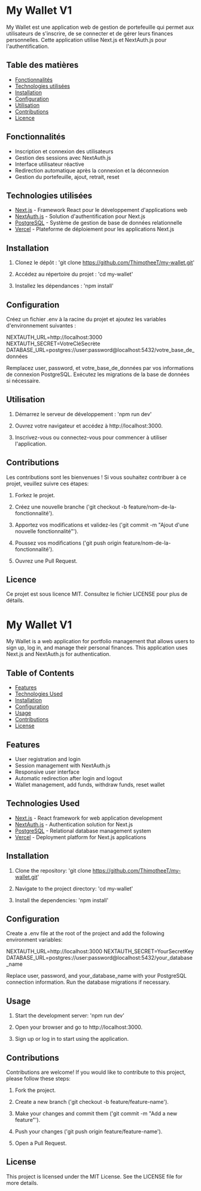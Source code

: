 # My Wallet V1

My Wallet est une application web de gestion de portefeuille qui permet aux utilisateurs de s'inscrire, de se connecter et de gérer leurs finances personnelles. Cette application utilise Next.js et NextAuth.js pour l'authentification.

## Table des matières

- [Fonctionnalités](#fonctionnalités)
- [Technologies utilisées](#technologies-utilisées)
- [Installation](#installation)
- [Configuration](#configuration)
- [Utilisation](#utilisation)
- [Contributions](#contributions)
- [Licence](#licence)

## Fonctionnalités

- Inscription et connexion des utilisateurs
- Gestion des sessions avec NextAuth.js
- Interface utilisateur réactive
- Redirection automatique après la connexion et la déconnexion
- Gestion du portefeuille, ajout, retrait, reset

## Technologies utilisées

- [Next.js](https://nextjs.org/) - Framework React pour le développement d'applications web
- [NextAuth.js](https://next-auth.js.org/) - Solution d'authentification pour Next.js
- [PostgreSQL](https://www.postgresql.org/) - Système de gestion de base de données relationnelle
- [Vercel](https://vercel.com/) - Plateforme de déploiement pour les applications Next.js

## Installation

1. Clonez le dépôt :
   'git clone https://github.com/ThimotheeT/my-wallet.git'

2. Accédez au répertoire du projet :
   'cd my-wallet'

3. Installez les dépendances :
   'npm install'

## Configuration

Créez un fichier .env à la racine du projet et ajoutez les variables d'environnement suivantes :

NEXTAUTH_URL=http://localhost:3000
NEXTAUTH_SECRET=VotreCléSecrète
DATABASE_URL=postgres://user:password@localhost:5432/votre_base_de_données

Remplacez user, password, et votre_base_de_données par vos informations de connexion PostgreSQL.
Exécutez les migrations de la base de données si nécessaire.

## Utilisation

1. Démarrez le serveur de développement :
    'npm run dev'

2. Ouvrez votre navigateur et accédez à http://localhost:3000.

3. Inscrivez-vous ou connectez-vous pour commencer à utiliser l'application.

## Contributions

Les contributions sont les bienvenues ! Si vous souhaitez contribuer à ce projet, veuillez suivre ces étapes:

1. Forkez le projet.

2. Créez une nouvelle branche ('git checkout -b feature/nom-de-la-fonctionnalité').

3. Apportez vos modifications et validez-les ('git commit -m "Ajout d'une nouvelle fonctionnalité"').

4. Poussez vos modifications ('git push origin feature/nom-de-la-fonctionnalité').

5. Ouvrez une Pull Request.

## Licence

Ce projet est sous licence MIT. Consultez le fichier LICENSE pour plus de détails.



# My Wallet V1

My Wallet is a web application for portfolio management that allows users to sign up, log in, and manage their personal finances. This application uses Next.js and NextAuth.js for authentication.

## Table of Contents

- [Features](#features)
- [Technologies Used](#technologies-used)
- [Installation](#installation)
- [Configuration](#configuration)
- [Usage](#usage)
- [Contributions](#contributions)
- [License](#license)

## Features

- User registration and login
- Session management with NextAuth.js
- Responsive user interface
- Automatic redirection after login and logout
- Wallet management, add funds, withdraw funds, reset wallet

## Technologies Used

- [Next.js](https://nextjs.org/) - React framework for web application development
- [NextAuth.js](https://next-auth.js.org/) - Authentication solution for Next.js
- [PostgreSQL](https://www.postgresql.org/) - Relational database management system
- [Vercel](https://vercel.com/) - Deployment platform for Next.js applications

## Installation

1. Clone the repository:
   'git clone https://github.com/ThimotheeT/my-wallet.git'

2. Navigate to the project directory:
   'cd my-wallet'

3. Install the dependencies:
   'npm install'

## Configuration

Create a .env file at the root of the project and add the following environment variables:

NEXTAUTH_URL=http://localhost:3000
NEXTAUTH_SECRET=YourSecretKey
DATABASE_URL=postgres://user:password@localhost:5432/your_database_name

Replace user, password, and your_database_name with your PostgreSQL connection information. Run the database migrations if necessary.

## Usage

1. Start the development server:
   'npm run dev'

2. Open your browser and go to http://localhost:3000.

3. Sign up or log in to start using the application.

## Contributions

Contributions are welcome! If you would like to contribute to this project, please follow these steps:

1. Fork the project.

2. Create a new branch ('git checkout -b feature/feature-name').

3. Make your changes and commit them ('git commit -m "Add a new feature"').

4. Push your changes ('git push origin feature/feature-name').

5. Open a Pull Request.

## License

This project is licensed under the MIT License. See the LICENSE file for more details.